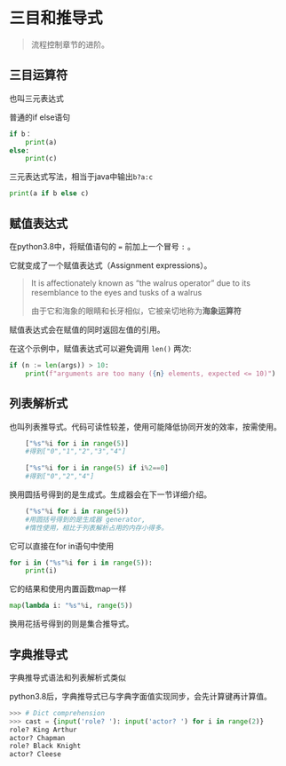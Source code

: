 # 三目和推导式

> 流程控制章节的进阶。




## 三目运算符

也叫三元表达式

普通的if else语句

```python
if b：
    print(a)
else:
    print(c)
```

三元表达式写法，相当于java中输出`b?a:c`

```python
print(a if b else c)
```



## 赋值表达式

在python3.8中，将赋值语句的 `=` 前加上一个冒号 `:` 。

它就变成了一个赋值表达式（Assignment expressions）。

> It is affectionately known as “the walrus operator” due to its resemblance to the eyes and tusks of a walrus
>
> 由于它和海象的眼睛和长牙相似，它被亲切地称为**海象运算符**

赋值表达式会在赋值的同时返回左值的引用。

在这个示例中，赋值表达式可以避免调用 `len()` 两次:

```python
if (n := len(args)) > 10:
    print(f"arguments are too many ({n} elements, expected <= 10)")
```



## 列表解析式

也叫列表推导式。代码可读性较差，使用可能降低协同开发的效率，按需使用。

```python
    ["%s"%i for i in range(5)]
    #得到["0","1","2","3","4"]
    
    ["%s"%i for i in range(5) if i%2==0]
    #得到["0","2","4"]
```

换用圆括号得到的是生成式。生成器会在下一节详细介绍。

```python
    ("%s"%i for i in range(5))
    #用圆括号得到的是生成器 generator,
    #惰性使用，相比于列表解析占用的内存小得多。
```

它可以直接在for in语句中使用

```python
for i in ("%s"%i for i in range(5)):
    print(i)
```

它的结果和使用内置函数map一样

```python
map(lambda i: "%s"%i, range(5))
```

换用花括号得到的则是集合推导式。 



## 字典推导式

字典推导式语法和列表解析式类似

python3.8后，字典推导式已与字典字面值实现同步，会先计算键再计算值。

```python
>>> # Dict comprehension
>>> cast = {input('role? '): input('actor? ') for i in range(2)}
role? King Arthur
actor? Chapman
role? Black Knight
actor? Cleese
```